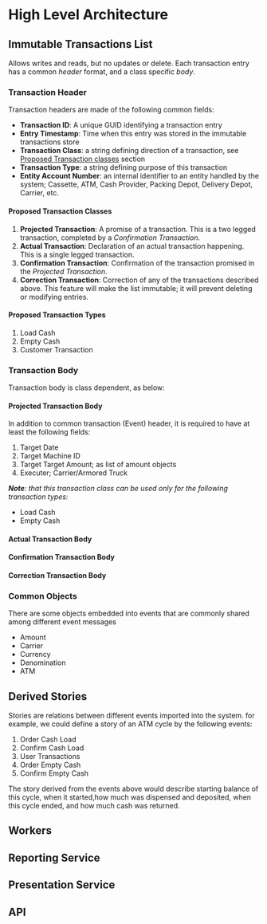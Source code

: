 # High Level Architecture
## Immutable Transactions List
Allows writes and reads, but no updates or delete. Each transaction entry has a common _header_ format, and a class specific _body_.

### Transaction Header
Transaction headers are made of the following common fields:
- **Transaction ID**: A unique GUID identifying a transaction entry  
- **Entry Timestamp**: Time when this entry was stored in the immutable transactions store 
- **Transaction Class**: a string defining direction of a transaction, see [Proposed Transaction classes](#proposed-transaction-classes) section 
- **Transaction Type**: a string defining purpose of this transaction
- **Entity Account Number**: an internal identifier to an entity handled by the system; Cassette, ATM, Cash Provider, Packing Depot, Delivery Depot, Carrier, etc. 

#### Proposed Transaction Classes
1. **Projected Transaction**: A promise of a transaction. This is a two legged transaction, completed by a _Confirmation Transaction_.
1. **Actual Transaction**: Declaration of an actual transaction happening. This is a single legged transaction. 
1. **Confirmation Transaction**: Confirmation of the transaction promised in the _Projected Transaction_.
1. **Correction Transaction**: Correction of any of the transactions described above. This feature will make the list immutable; it will prevent deleting or modifying entries.

#### Proposed Transaction Types
1. Load Cash
1. Empty Cash 
1. Customer Transaction 

### Transaction Body 
Transaction body is class dependent, as below:

#### Projected Transaction Body 
In addition to common transaction (Event) header, it is required to have at least the following fields:
1. Target Date
1. Target Machine ID
1. Target Target Amount; as list of amount objects
1. Executer; Carrier/Armored Truck

_**Note**: that this transaction class can be used only for the following transaction types:_
- Load Cash
- Empty Cash 

#### Actual Transaction Body 
#### Confirmation Transaction Body 
#### Correction Transaction Body 

### Common Objects
There are some objects embedded into events that are commonly shared among different event messages

- Amount
- Carrier 
- Currency 
- Denomination 
- ATM
## Derived Stories
Stories are relations between different events imported into the system. for example, we could define a story of an ATM cycle by the following events:

1. Order Cash Load
1. Confirm Cash Load
1. User Transactions
1. Order Empty Cash 
1. Confirm Empty Cash 

The story derived from the events above would describe starting balance of this cycle, when it started,how much was dispensed and deposited, when this cycle ended, and how much cash was returned.


## Workers
## Reporting Service
## Presentation Service
## API
